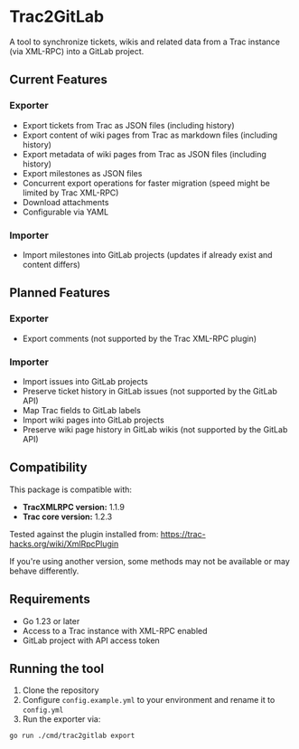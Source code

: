 # Trac2GitLab

A tool to synchronize tickets, wikis and related data from a Trac instance (via XML-RPC) into a GitLab project.

## Current Features

### Exporter

- Export tickets from Trac as JSON files (including history)
- Export content of wiki pages from Trac as markdown files (including history)
- Export metadata of wiki pages from Trac as JSON files (including history)
- Export milestones as JSON files
- Concurrent export operations for faster migration (speed might be limited by Trac XML-RPC)
- Download attachments
- Configurable via YAML

### Importer

- Import milestones into GitLab projects (updates if already exist and content differs)

## Planned Features

### Exporter

- Export comments (not supported by the Trac XML-RPC plugin)

### Importer

- Import issues into GitLab projects
- Preserve ticket history in GitLab issues (not supported by the GitLab API)
- Map Trac fields to GitLab labels
- Import wiki pages into GitLab projects
- Preserve wiki page history in GitLab wikis (not supported by the GitLab API)

## Compatibility

This package is compatible with:

- **TracXMLRPC version:** 1.1.9
- **Trac core version:** 1.2.3

Tested against the plugin installed from: https://trac-hacks.org/wiki/XmlRpcPlugin

If you're using another version, some methods may not be available or may behave differently.

## Requirements

- Go 1.23 or later
- Access to a Trac instance with XML-RPC enabled
- GitLab project with API access token

## Running the tool

1. Clone the repository
2. Configure `config.example.yml` to your environment and rename it to `config.yml`
3. Run the exporter via:

```bash
go run ./cmd/trac2gitlab export
```

